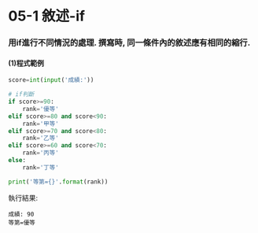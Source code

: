 # 05-1 敘述-if


### 用if進行不同情況的處理. 撰寫時, 同一條件內的敘述應有相同的縮行.



#### (1)程式範例
```python
score=int(input('成績:'))

# if判斷
if score>=90:
    rank='優等'
elif score>=80 and score<90:
    rank='甲等'
elif score>=70 and score<80:
    rank='乙等'
elif score>=60 and score<70:
    rank='丙等'
else:
    rank='丁等'    

print('等第={}'.format(rank))          
```


執行結果:
```
成績: 90
等第=優等
```
